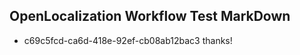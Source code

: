 ## OpenLocalization Workflow Test MarkDown
* c69c5fcd-ca6d-418e-92ef-cb08ab12bac3 thanks!

<!--HONumber=Sep16_HO1-->


